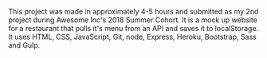 This project was made in approximately 4-5 hours and submitted as my 2nd project during Awesome Inc's 2018 Summer Cohort. It is a mock up website for a restaurant that pulls it's menu from an API and saves it to localStorage. It uses HTML, CSS, JavaScript, Git, node, Express, Heroku, Bootstrap, Sass and Gulp.